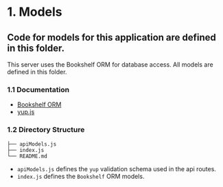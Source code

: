 # 1. Models

## Code for models for this application are defined in this folder.

This server uses the Bookshelf ORM for database access. All models are defined in this folder.

### 1.1 Documentation

- [Bookshelf ORM](https://bookshelfjs.org/)
- [yup.js](https://github.com/jquense/yup)

### 1.2 Directory Structure

```
├── apiModels.js
├── index.js
└── README.md
```

- `apiModels.js` defines the `yup` validation schema used in the api routes.
- `index.js` defines the `Bookshelf` ORM models.
